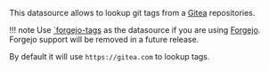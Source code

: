 This datasource allows to lookup git tags from a [Gitea](https://about.gitea.com/) repositories.

<!-- prettier-ignore -->
!!! note
    Use [`forgejo-tags](../forgejo-tags/index.md) as the datasource if you are using [Forgejo](https://forgejo.org).
    Forgejo support will be removed in a future release.

By default it will use `https://gitea.com` to lookup tags.
